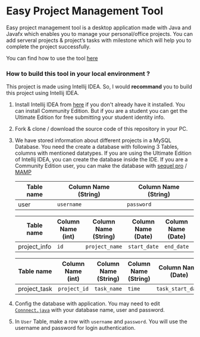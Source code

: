 # Easy Project Management Tool

Easy project management tool is a desktop application made with Java and Javafx which enables you to manage your personal/office projects. You can add serveral projects & project’s tasks with milestone which will help you to complete the project successfully.

You can find how to use the tool [here](https://www.youtube.com/watch?v=W6fC6OQOjd0)

### How to build this tool in your local environment ?
This project is made using Intellij IDEA. So, I would **recommand** you to build this project using Intellij IDEA. 
1. Install Intellij IDEA from [here](https://www.jetbrains.com/idea/) if you don't already have it installed. You can install Community Edition. But if you are a student you can get the Ultimate Edition for free submitting your student identity info.
2. Fork & clone / download the source code of this repository in your PC.
3. We have stored information about different projects in a MySQL Database. You need the create a database with following 3 Tables, columns with mentioned datatypes. If you are using the Ultimate Edition of Intellij IDEA, you can create the database inside the IDE. If you are a Community Edition user, you can make the database with [sequel pro](https://www.sequelpro.com/) / [MAMP](https://www.mamp.info/en/downloads/)  

    Table name    | Column Name (String)   |  Column Name (String)
    ------------- | -------------  | ------------
    user          | ```username```   |  ```password```

    Table name    | Column Name (int)|  Column Name (String)| Column Name (Date) | Column Name (Date) | Column Name (String)
    ------------- | -------------  | -------------       | ------------        | ------------    | ------------
    project_info  | ```id```       |  ```project_name``` | ```start_date```    | ```end_date```  | ```estimated_time```


    Table name    | Column Name (int)|  Column Name (String)| Column Name (String) | Column Name (Date) | Column Name (Date) | Column Name (String)  | Column Name (String) | Column Name (String) | Column Name (String)  
    ------------- | -------------    | -------------        | ------------- | ------------       | ------------    | ------------ |---------- | ----------- | -------------
    project_task  | ```project_id``` |  ```task_name```     | ```time``` | ```task_start_date```   | ```task_end_date```  | ```progress``` | ```color``` |   ```dependency```  | ```assigned``` 
4. Config the database with application. You may need to edit [```Connnect.java```](https://github.com/atiqueahmedziad/Easy-Project-Management-Tool/blob/master/src/App/Connect.java) with your database name, user and password.
5. In ```User``` Table, make a row with ```username``` and ```password```. You will use the username and password for login authentication.
